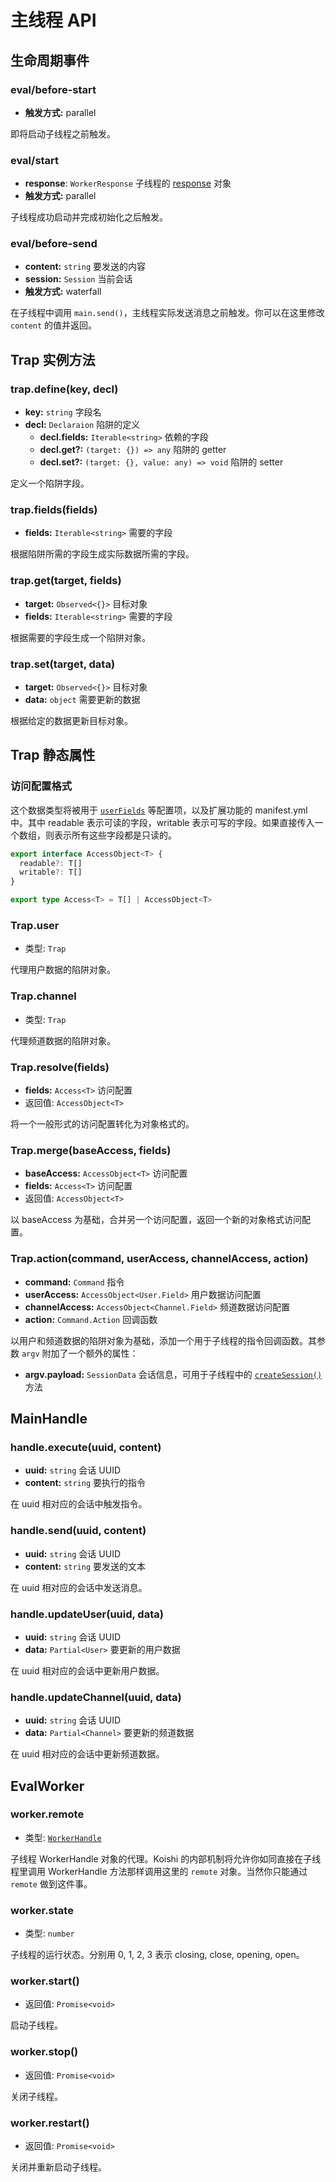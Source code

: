 # 主线程 API

## 生命周期事件

### eval/before-start

- **触发方式:** parallel

即将启动子线程之前触发。

### eval/start

- **response**: `WorkerResponse` 子线程的 [response](./worker.md#response) 对象
- **触发方式:** parallel

子线程成功启动并完成初始化之后触发。

### eval/before-send

- **content:** `string` 要发送的内容
- **session:** `Session` 当前会话
- **触发方式:** waterfall

在子线程中调用 `main.send()`，主线程实际发送消息之前触发。你可以在这里修改 `content` 的值并返回。

## Trap 实例方法

### trap.define(key, decl)

- **key:** `string` 字段名
- **decl:** `Declaraion` 陷阱的定义
  - **decl.fields:** `Iterable<string>` 依赖的字段
  - **decl.get?:** `(target: {}) => any` 陷阱的 getter
  - **decl.set?:** `(target: {}, value: any) => void` 陷阱的 setter

定义一个陷阱字段。

### trap.fields(fields)

- **fields:** `Iterable<string>` 需要的字段

根据陷阱所需的字段生成实际数据所需的字段。

### trap.get(target, fields)

- **target:** `Observed<{}>` 目标对象
- **fields:** `Iterable<string>` 需要的字段

根据需要的字段生成一个陷阱对象。

### trap.set(target, data)

- **target:** `Observed<{}>` 目标对象
- **data:** `object` 需要更新的数据

根据给定的数据更新目标对象。

## Trap 静态属性

### 访问配置格式

这个数据类型将被用于 [`userFields`](./config.md#userfield) 等配置项，以及扩展功能的 manifest.yml 中。其中 readable 表示可读的字段，writable 表示可写的字段。如果直接传入一个数组，则表示所有这些字段都是只读的。

```ts
export interface AccessObject<T> {
  readable?: T[]
  writable?: T[]
}

export type Access<T> = T[] | AccessObject<T>
```

### Trap.user

- 类型: `Trap`

代理用户数据的陷阱对象。

### Trap.channel

- 类型: `Trap`

代理频道数据的陷阱对象。

### Trap.resolve(fields)

- **fields:** `Access<T>` 访问配置
- 返回值: `AccessObject<T>`

将一个一般形式的访问配置转化为对象格式的。

### Trap.merge(baseAccess, fields)

- **baseAccess:** `AccessObject<T>` 访问配置
- **fields:** `Access<T>` 访问配置
- 返回值: `AccessObject<T>`

以 baseAccess 为基础，合并另一个访问配置，返回一个新的对象格式访问配置。

### Trap.action(command, userAccess, channelAccess, action)

- **command:** `Command` 指令
- **userAccess:** `AccessObject<User.Field>` 用户数据访问配置
- **channelAccess:** `AccessObject<Channel.Field>` 频道数据访问配置
- **action:** `Command.Action` 回调函数

以用户和频道数据的陷阱对象为基础，添加一个用于子线程的指令回调函数。其参数 `argv` 附加了一个额外的属性：

- **argv.payload:** `SessionData` 会话信息，可用于子线程中的 [`createSession()`](./worker.md#createsession) 方法

## MainHandle

### handle.execute(uuid, content)

- **uuid:** `string` 会话 UUID
- **content:** `string` 要执行的指令

在 uuid 相对应的会话中触发指令。

### handle.send(uuid, content)

- **uuid:** `string` 会话 UUID
- **content:** `string` 要发送的文本

在 uuid 相对应的会话中发送消息。

### handle.updateUser(uuid, data)

- **uuid:** `string` 会话 UUID
- **data:** `Partial<User>` 要更新的用户数据

在 uuid 相对应的会话中更新用户数据。

### handle.updateChannel(uuid, data)

- **uuid:** `string` 会话 UUID
- **data:** `Partial<Channel>` 要更新的频道数据

在 uuid 相对应的会话中更新频道数据。

## EvalWorker

### worker.remote

- 类型: [`WorkerHandle`](./worker.md#workerhandle)

子线程 WorkerHandle 对象的代理。Koishi 的内部机制将允许你如同直接在子线程里调用 WorkerHandle 方法那样调用这里的 `remote` 对象。当然你只能通过 `remote` 做到这件事。

### worker.state

- 类型: `number`

子线程的运行状态。分别用 0, 1, 2, 3 表示 closing, close, opening, open。

### worker.start()

- 返回值: `Promise<void>`

启动子线程。

### worker.stop()

- 返回值: `Promise<void>`

关闭子线程。

### worker.restart()

- 返回值: `Promise<void>`

关闭并重新启动子线程。

